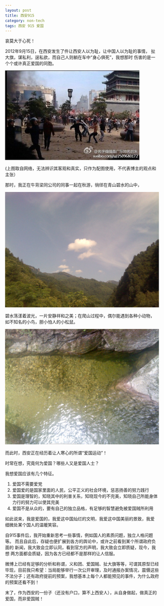 ```yaml
---
layout: post
title: 西安915
category: non-tech
tags: 西安 915 爱国
---
```



哀莫大于心死！

2012年9月15日，在西安发生了件让西安人以为耻，让中国人以为耻的事情，
扯大旗，谋私利，逞私欲，而自己人则躺在车中“身心俱死”，我想那时
伤害的是一个个或许真正爱国的同胞。

![915 xian](/assets/images/915.jpg)

(上图取自网络，无法辨识其客观和真实，只作为配图使用，不代表博主的观点和主张）

那时，我正在牛背梁同公司的同事一起在秋游，徜徉在青山碧水的山中，

![niubeiliang1](/assets/images/niubeiliang1.jpg)


碧水荡漾着波光，一片安静祥和之美；在爬山过程中，偶尔能遇到各种小动物，
如不知名的小鸟，胆小怕人的小松鼠。

![niubeiliang](/assets/images/niubeiliang2.jpg)

而此时，西安正在经历着让人寒心的所谓“爱国运动”！

时常在想，究竟何为爱国？哪些人又是爱国人士？

我想爱国应该有几个特征。

1. 爱国不需要爱党
2. 爱国爱的是国家里面的人民，公平正义的社会环境，惩恶扬善的努力践行
3. 爱国是理智的，知晓其中的利害关系，知晓现今的不完美，知晓自己所能身体力行的努力可以使其完美
4. 爱国不是从众的，要有自己的独立品格，有足够的智慧避免被爱国贼所利用

如此说来，我是爱国的，我爱这中国灿烂的文明，我爱这中国美丽的景致，我爱
细微处某个国人的温暖笑容。


自915事件后，我开始重新思考一些事情，例如国人的素质问题，独立人格问题等。
而且自此后，存疑也便扩展到各方的舆论中，或许之前看到某个所谓政府负面的
新闻，我大致会立即认同，看到官方的声明，我大致会立即质疑，现今，我想
两方面都会质疑，因为各方已经都不是那样的让人信服。

微博上已经有足够的分析和称谓，义和团、爱国贼、扯大旗等等，可谓其原型已经
毕现，目前我只希望：当局能够举行一次公开审理，及时通报办案情况，震慑这些
不法分子；还有政府提前的预案，我想基本上每个人都能预见的事件，为什么政府
的预案还看不到！

末了，作为西安的一份子（还没有户口，算不上西安人），从自身做起，做真正的
爱国，而非爱国贼！
